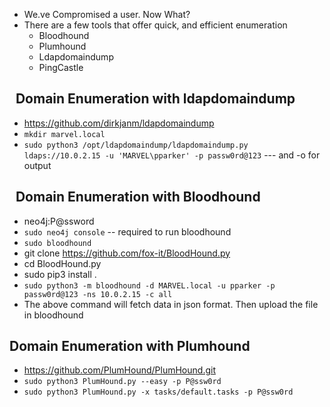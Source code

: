 - We.ve Compromised a user. Now What?
- There are a few tools that offer quick, and efficient enumeration
	- Bloodhound
	- Plumhound
	- Ldapdomaindump
	- PingCastle

##   Domain Enumeration with ldapdomaindump
- https://github.com/dirkjanm/ldapdomaindump
- `mkdir marvel.local`
- `sudo python3 /opt/ldapdomaindump/ldapdomaindump.py ldaps://10.0.2.15 -u 'MARVEL\pparker' -p passw0rd@123`  --- and -o for output
##   Domain Enumeration with Bloodhound
- neo4j:P@ssword
- `sudo neo4j console` -- required to run bloodhound
- `sudo bloodhound`
- git clone https://github.com/fox-it/BloodHound.py
- cd BloodHound.py
- sudo pip3 install .
- `sudo python3 -m bloodhound -d MARVEL.local -u pparker -p passw0rd@123 -ns 10.0.2.15 -c all`
- The above command will fetch data in json format. Then upload the file in bloodhound

## Domain Enumeration with Plumhound
- https://github.com/PlumHound/PlumHound.git
- `sudo python3 PlumHound.py --easy -p P@ssw0rd`
- `sudo python3 PlumHound.py -x tasks/default.tasks -p P@ssw0rd`

